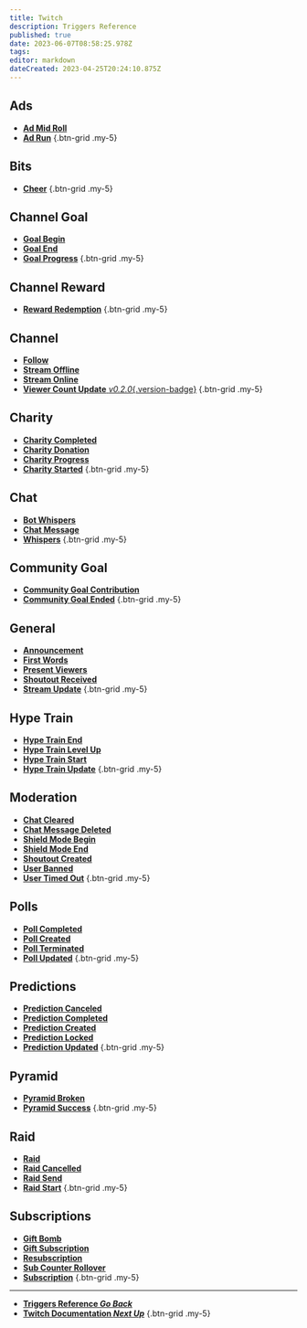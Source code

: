 ```yaml
---
title: Twitch
description: Triggers Reference
published: true
date: 2023-06-07T08:58:25.978Z
tags: 
editor: markdown
dateCreated: 2023-04-25T20:24:10.875Z
---
```


## Ads
- [<i class="mdi mdi-television-classic text--twitch"></i> **Ad Mid Roll**](/Triggers/Twitch/Ads/Ad-Mid-Roll)
- [<i class="mdi mdi-television-classic text--twitch"></i> **Ad Run**](/Triggers/Twitch/Ads/Ad-Run)
{.btn-grid .my-5}

## Bits
- [<i class="mdi mdi-crystal-ball text--twitch"></i> **Cheer**](/Triggers/Twitch/Bits/Cheer)
{.btn-grid .my-5}

## Channel Goal
- [<i class="mdi mdi-progress-clock text--twitch"></i> **Goal Begin**](/Triggers/Twitch/Channel-Goal/Goal-Begin)
- [<i class="mdi mdi-progress-close text--twitch"></i> **Goal End**](/Triggers/Twitch/Channel-Goal/Goal-End)
- [<i class="mdi mdi-progress-upload text--twitch"></i> **Goal Progress**](/Triggers/Twitch/Channel-Goal/Goal-Progress)
{.btn-grid .my-5}

## Channel Reward
- [<i class="mdi mdi-treasure-chest text--twitch"></i> **Reward Redemption**](/Triggers/Twitch/Channel-Reward/Reward-Redemption)
{.btn-grid .my-5}

## Channel
- [<i class="mdi mdi-account text--twitch"></i> **Follow**](/Triggers/Twitch/Channel/Follow)
- [<i class="mdi mdi-signal-off text--twitch"></i> **Stream Offline**](/Triggers/Twitch/Channel/Stream-Offline)
- [<i class="mdi mdi-signal text--twitch"></i> **Stream Online**](/Triggers/Twitch/Channel/Stream-Online)
- [<i class="mdi mdi-account-multiple-plus text--twitch"></i> **Viewer Count Update** *v0.2.0*{.version-badge}](/Triggers/Twitch/Channel/Viewer-Count-Update)
{.btn-grid .my-5}

## Charity
- [<i class="mdi mdi-charity text--twitch"></i> **Charity Completed**](/Triggers/Twitch/Charity/Charity-Completed)
- [<i class="mdi mdi-charity text--twitch"></i> **Charity Donation**](/Triggers/Twitch/Charity/Charity-Donation)
- [<i class="mdi mdi-charity text--twitch"></i> **Charity Progress**](/Triggers/Twitch/Charity/Charity-Progress)
- [<i class="mdi mdi-charity text--twitch"></i> **Charity Started**](/Triggers/Twitch/Charity/Charity-Started)
{.btn-grid .my-5}

## Chat
- [<i class="mdi mdi-account-details-outline text--twitch"></i> **Bot Whispers**](/Triggers/Twitch/Chat/Bot-Whispers)
- [<i class="mdi mdi-message-reply-text text--twitch"></i> **Chat Message**](/Triggers/Twitch/Chat/Chat-Message)
- [<i class="mdi mdi-account-details text--twitch"></i> **Whispers**](/Triggers/Twitch/Chat/Whispers)
{.btn-grid .my-5}

## Community Goal
- [<i class="mdi mdi-progress-upload text--twitch"></i> **Community Goal Contribution**](/Triggers/Twitch/Community-Goal/Community-Goal-Contribution)
- [<i class="mdi mdi-progress-close text--twitch"></i> **Community Goal Ended**](/Triggers/Twitch/Community-Goal/Community-Goal-Ended)
{.btn-grid .my-5}

## General
- [<i class="mdi mdi-bullhorn text--twitch"></i> **Announcement**](/Triggers/Twitch/General/Announcement)
- [<i class="mdi mdi-message-alert text--twitch"></i> **First Words**](/Triggers/Twitch/General/First-Words)
- [<i class="mdi mdi-account-multiple text--twitch"></i> **Present Viewers**](/Triggers/Twitch/General/Present-Viewers)
- [<i class="mdi mdi-account-arrow-left text--twitch"></i> **Shoutout Received**](/Triggers/Twitch/General/Shoutout-Received)
- [<i class="mdi mdi-update text--twitch"></i> **Stream Update**](/Triggers/Twitch/General/Stream-Update)
{.btn-grid .my-5}

## Hype Train
- [<i class="mdi mdi-train text--twitch"></i> **Hype Train End**](/Triggers/Twitch/Hype-Train/Hype-Train-End)
- [<i class="mdi mdi-train text--twitch"></i> **Hype Train Level Up**](/Triggers/Twitch/Hype-Train/Hype-Train-Level-Up)
- [<i class="mdi mdi-train text--twitch"></i> **Hype Train Start**](/Triggers/Twitch/Hype-Train/Hype-Train-Start)
- [<i class="mdi mdi-train text--twitch"></i> **Hype Train Update**](/Triggers/Twitch/Hype-Train/Hype-Train-Update)
{.btn-grid .my-5}

## Moderation
- [<i class="mdi mdi-backspace text--twitch"></i> **Chat Cleared**](/Triggers/Twitch/Moderation/Chat-Cleared)
- [<i class="mdi mdi-message-off text--twitch"></i> **Chat Message Deleted**](/Triggers/Twitch/Moderation/Chat-Message-Deleted)
- [<i class="mdi mdi-shield text--twitch"></i> **Shield Mode Begin**](/Triggers/Twitch/Moderation/Shield-Mode-Begin)
- [<i class="mdi mdi-shield-off text--twitch"></i> **Shield Mode End**](/Triggers/Twitch/Moderation/Shield-Mode-End)
- [<i class="mdi mdi-account-arrow-right text--twitch"></i> **Shoutout Created**](/Triggers/Twitch/Moderation/Shoutout-Created)
- [<i class="mdi mdi-account-off text--twitch"></i> **User Banned**](/Triggers/Twitch/Moderation/User-Banned)
- [<i class="mdi mdi-account-off text--twitch"></i> **User Timed Out**](/Triggers/Twitch/Moderation/User-Timed-Out)
{.btn-grid .my-5}

## Polls
- [<i class="mdi mdi-chart-box-outline text--twitch"></i> **Poll Completed**](/Triggers/Twitch/Polls/Poll-Completed)
- [<i class="mdi mdi-chart-box-outline text--twitch"></i> **Poll Created**](/Triggers/Twitch/Polls/Poll-Created)
- [<i class="mdi mdi-chart-box-outline text--twitch"></i> **Poll Terminated**](/Triggers/Twitch/Polls/Poll-Terminated)
- [<i class="mdi mdi-chart-box-outline text--twitch"></i> **Poll Updated**](/Triggers/Twitch/Polls/Poll-Updated)
{.btn-grid .my-5}

## Predictions
- [<i class="mdi mdi-chart-bar text--twitch"></i> **Prediction Canceled**](/Triggers/Twitch/Predictions/Prediction-Canceled)
- [<i class="mdi mdi-chart-bar text--twitch"></i> **Prediction Completed**](/Triggers/Twitch/Predictions/Prediction-Completed)
- [<i class="mdi mdi-chart-bar text--twitch"></i> **Prediction Created**](/Triggers/Twitch/Predictions/Prediction-Created)
- [<i class="mdi mdi-chart-bar text--twitch"></i> **Prediction Locked**](/Triggers/Twitch/Predictions/Prediction-Locked)
- [<i class="mdi mdi-chart-bar text--twitch"></i> **Prediction Updated**](/Triggers/Twitch/Predictions/Prediction-Updated)
{.btn-grid .my-5}

## Pyramid
- [<i class="mdi mdi-triangle-outline text--twitch"></i> **Pyramid Broken**](/Triggers/Twitch/Pyramid/Pyramid-Broken)
- [<i class="mdi mdi-triangle text--twitch"></i> **Pyramid Success**](/Triggers/Twitch/Pyramid/Pyramid-Success)
{.btn-grid .my-5}

## Raid
- [<i class="mdi mdi-target-account text--twitch"></i> **Raid**](/Triggers/Twitch/Raid/Raid)
- [<i class="mdi mdi-target-account text--twitch"></i> **Raid Cancelled**](/Triggers/Twitch/Raid/Raid-Cancelled)
- [<i class="mdi mdi-target-account text--twitch"></i> **Raid Send**](/Triggers/Twitch/Raid/Raid-Send)
- [<i class="mdi mdi-target-account text--twitch"></i> **Raid Start**](/Triggers/Twitch/Raid/Raid-Start)
{.btn-grid .my-5}

## Subscriptions
- [<i class="mdi mdi-gift text--twitch"></i> **Gift Bomb**](/Triggers/Twitch/Subscriptions/Gift-Bomb)
- [<i class="mdi mdi-gift text--twitch"></i> **Gift Subscription**](/Triggers/Twitch/Subscriptions/Gift-Subscription)
- [<i class="mdi mdi-account text--twitch"></i> **Resubscription**](/Triggers/Twitch/Subscriptions/Resubscription)
- [<i class="mdi mdi-counter text--twitch"></i> **Sub Counter Rollover**](/Triggers/Twitch/Subscriptions/Sub-Counter-Rollover)
- [<i class="mdi mdi-account text--twitch"></i> **Subscription**](/Triggers/Twitch/Subscriptions/Subscription)
{.btn-grid .my-5}

---

- [<i class="mdi mdi-chevron-left"></i> **Triggers Reference *Go Back***](/Triggers)
- [<i class="mdi mdi-twitch text--twitch"></i> **Twitch Documentation *Next Up***](/Platforms/Twitch)
{.btn-grid .my-5}